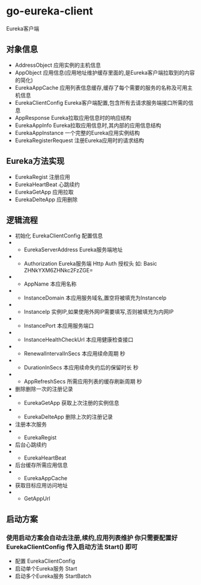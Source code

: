 # go-eureka-client
Eureka客户端

## 对象信息
- AddressObject 应用实例的主机信息
- AppObject 应用信息(应用地址维护缓存里面的,是Eureka客户端拉取到的内容的简化)
- EurekaAppCache 应用列表信息缓存,缓存了每个需要的服务的名称及可用主机信息
- EurekaClientConfig Eureka客户端配置,包含所有去请求服务端接口所需的信息
- AppResponse Eureka拉取应用信息时的响应结构
- EurekaAppInfo Eureka拉取应用信息时,其内部的应用信息结构
- EurekaAppInstance 一个完整的Eureka应用实例结构
- EurekaRegisterRequest 注册Eureka应用时的请求结构
## Eureka方法实现
- EurekaRegist 注册应用
- EurekaHeartBeat 心跳续约
- EurekaGetApp 应用拉取
- EurekaDelteApp 应用删除
## 逻辑流程
- 初始化 EurekaClientConfig 配置信息
- - EurekaServerAddress Eureka服务端地址
- - Authorization Eureka服务端 Http Auth 授权头 如: Basic ZHNkYXM6ZHNkc2FzZGE=
- - AppName 本应用名称
- - InstanceDomain 本应用服务域名,置空将被填充为InstanceIp
- - InstanceIp 实例IP,如果使用外网IP需要填写,否则被填充为内网IP
- - InstancePort 本应用服务端口
- - InstanceHealthCheckUrl 本应用健康检查接口
- - RenewalIntervalInSecs 本应用续命周期 秒
- - DurationInSecs 本应用续命失约后的保留时长 秒
- - AppRefreshSecs 所需应用列表的缓存刷新周期 秒
- 删除删除一次的注册记录
- - EurekaGetApp  获取上次注册的实例信息
- - EurekaDelteApp 删除上次的注册记录
- 注册本次服务
- - EurekaRegist
- 后台心跳续约
- - EurekaHeartBeat
- 后台缓存所需应用信息
- - EurekaAppCache
- 获取目标应用访问地址
- - GetAppUrl
## 启动方案
### 使用启动方案会自动去注册,续约,应用列表维护 你只需要配置好 EurekaClientConfig 传入启动方法 Start() 即可
- 配置 EurekaClientConfig
- 启动单个Eureka服务 Start
- 启动多个Eureka服务 StartBatch